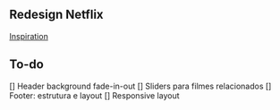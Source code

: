 ## Redesign Netflix

[Inspiration](https://www.behance.net/gallery/122150805/Netflix-Redesign?tracking_source=search_projects_recommended%7Cnetflix+ui+design)

## To-do

[] Header background fade-in-out
[] Sliders para filmes relacionados
[] Footer: estrutura e layout
[] Responsive layout